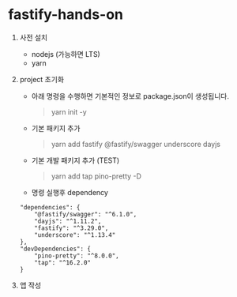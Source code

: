 fastify-hands-on
========================
1. 사전 설치
	- nodejs (가능하면 LTS)
	- yarn

1. project 초기화
	- 아래 명령을 수행하면 기본적인 정보로 package.json이 생성됩니다.
		> yarn init -y
	- 기본 패키지 추가
		> yarn add fastify @fastify/swagger underscore dayjs
	- 기본 개발 패키지 추가 (TEST)
		> yarn add tap pino-pretty -D
	- 명령 실행후 dependency
	```
	"dependencies": {
    	"@fastify/swagger": "^6.1.0",
    	"dayjs": "^1.11.2",
    	"fastify": "^3.29.0",
   		"underscore": "^1.13.4"
  	},
  	"devDependencies": {
		"pino-pretty": "^8.0.0",
		"tap": "^16.2.0"
	}
	```

1. 앱 작성